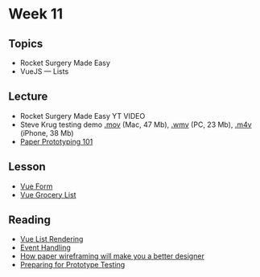# Week 11

## Topics

- Rocket Surgery Made Easy
- VueJS — Lists

## Lecture

- Rocket Surgery Made Easy YT VIDEO
- Steve Krug testing demo [.mov](http://ptgmedia.pearsoncmg.com/imprint_downloads/peachpit/peachpit/videosampleclips/krug/SteveKrug_UsabilityDemo.mov) (Mac, 47 Mb), [.wmv](http://ptgmedia.pearsoncmg.com/imprint_downloads/peachpit/peachpit/videosampleclips/krug/SteveKrug_UsabilityDemo.wmv) (PC, 23 Mb), [.m4v](http://ptgmedia.pearsoncmg.com/imprint_downloads/peachpit/peachpit/videosampleclips/krug/SteveKrugUsabilityDemo.m4v) (iPhone, 38 Mb)
- [Paper Prototyping 101](https://youtu.be/fw42BYQmuJ4)

## Lesson
- [Vue Form](https://ryanwprice.github.io/vdes10918/vue-js/vue-form)
- [Vue Grocery List](https://ryanwprice.github.io/vdes10918/vue-js/grocery-list)

## Reading
- [Vue List Rendering](https://www.vuemastery.com/courses/intro-to-vue-js/list-rendering)
- [Event Handling](https://www.vuemastery.com/courses/intro-to-vue-js/event-handling)
- [How paper wireframing will make you a better designer](https://blog.prototypr.io/how-paper-wireframing-will-make-you-a-better-designer-5a57db8dca13)
- [Preparing for Prototype Testing](https://ryanwprice.github.io/vdes10918/remediation-docs/preparing-prototypes.pdf)
